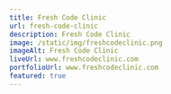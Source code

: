 ```yaml
---
title: Fresh Code Clinic
url: fresh-code-clinic
description: Fresh Code Clinic
image: /static/img/freshcodeclinic.png
imageAlt: Fresh Code Clinic
liveUrl: www.freshcodeclinic.com
portfolioUrl: www.freshcodeclinic.com
featured: true
---
```

